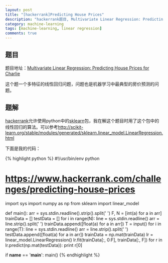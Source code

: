 ```yaml
---
layout: post
title: "[hackerrank]Predicting House Prices"
description: "hackerrank题目, Multivariate Linear Regression: Predicting House Prices for Charlie. Multivariate Linear Regression: Predicting House Prices for Charlie"
category: machine-learning
tags: [machine-learning, linear regression]
comments: true
---
```


## 题目

题目地址：[Multivariate Linear Regression: Predicting House Prices for Charlie](https://www.hackerrank.com/challenges/predicting-house-prices)

这个题一个多特征的线性回归问题，问题也是机器学习中最典型的房价预测的问题。

## 题解

[hackerrank][]允许使用python中的[sklearn][]包，我在解这个题目时用了这个包中的线性回归的算法。可以参考<http://scikit-learn.org/stable/modules/generated/sklearn.linear_model.LinearRegression.html>

下面是我的代码：

{% highlight python %}
#!/usr/bin/env python
# https://www.hackerrank.com/challenges/predicting-house-prices

import sys
import numpy as np
from sklearn import linear_model


def main():
    arr = sys.stdin.readline().strip().split(' ')
    F, N = [int(a) for a in arr]
    trainData = []
    testData = []
    for i in range(N):
        line = sys.stdin.readline()
        arr = line.strip().split(' ')
        trainData.append([float(a) for a in arr])
    T = input()
    for i in range(T):
        line = sys.stdin.readline()
        arr = line.strip().split(' ')
        testData.append([float(a) for a in arr])
    trainData = np.mat(trainData)
    lr = linear_model.LinearRegression()
    lr.fit(trainData[:, 0:F], trainData[:, F])
    for r in lr.predict(np.mat(testData)):
        print r[0]

if __name__ == '__main__':
    main()
{% endhighlight %}


[hackerrank]: https://www.hackerrank.com/
[sklearn]: http://scikit-learn.org/stable/
